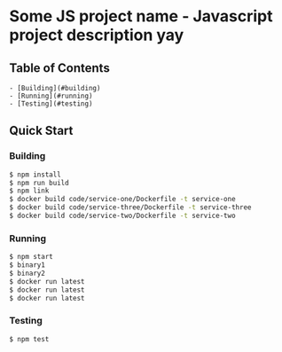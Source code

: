 # Some JS project name - Javascript project description yay


## Table of Contents

	- [Building](#building)
	- [Running](#running)
	- [Testing](#testing)


## Quick Start


### Building

```sh
$ npm install
$ npm run build
$ npm link
$ docker build code/service-one/Dockerfile -t service-one
$ docker build code/service-three/Dockerfile -t service-three
$ docker build code/service-two/Dockerfile -t service-two
```


### Running

```sh
$ npm start
$ binary1
$ binary2
$ docker run latest
$ docker run latest
$ docker run latest
```


### Testing

```sh
$ npm test
```

